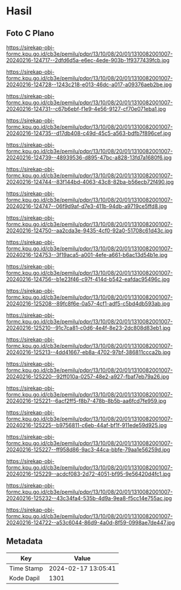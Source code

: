 # Hasil

## Foto C Plano

https://sirekap-obj-formc.kpu.go.id/cb3e/pemilu/pdpr/13/10/08/20/01/1310082001007-20240216-124717--2dfd6d5a-e6ec-4ede-903b-1f9377439fcb.jpg

https://sirekap-obj-formc.kpu.go.id/cb3e/pemilu/pdpr/13/10/08/20/01/1310082001007-20240216-124728--1243c218-e013-46dc-a017-a09376aeb2be.jpg

https://sirekap-obj-formc.kpu.go.id/cb3e/pemilu/pdpr/13/10/08/20/01/1310082001007-20240216-124731--c67b6ebf-f1e9-4e56-9127-cf70e071eba1.jpg

https://sirekap-obj-formc.kpu.go.id/cb3e/pemilu/pdpr/13/10/08/20/01/1310082001007-20240216-124735--d17db408-c49d-45c5-a563-bdfb7f896cef.jpg

https://sirekap-obj-formc.kpu.go.id/cb3e/pemilu/pdpr/13/10/08/20/01/1310082001007-20240216-124739--48939536-d895-47bc-a828-13fd7a1680f6.jpg

https://sirekap-obj-formc.kpu.go.id/cb3e/pemilu/pdpr/13/10/08/20/01/1310082001007-20240216-124744--83f144bd-4063-43c8-82ba-b56ecb72f490.jpg

https://sirekap-obj-formc.kpu.go.id/cb3e/pemilu/pdpr/13/10/08/20/01/1310082001007-20240216-124747--06f9d9af-d7e3-411b-94db-a9719ce5ffd8.jpg

https://sirekap-obj-formc.kpu.go.id/cb3e/pemilu/pdpr/13/10/08/20/01/1310082001007-20240216-124750--aa2cda3e-9435-4cf0-92a0-51708c61d43c.jpg

https://sirekap-obj-formc.kpu.go.id/cb3e/pemilu/pdpr/13/10/08/20/01/1310082001007-20240216-124753--3f19aca5-a001-4efe-a661-b6ac13d54b1e.jpg

https://sirekap-obj-formc.kpu.go.id/cb3e/pemilu/pdpr/13/10/08/20/01/1310082001007-20240216-124756--b1e23f46-c97f-414d-b542-eafdac95496c.jpg

https://sirekap-obj-formc.kpu.go.id/cb3e/pemilu/pdpr/13/10/08/20/01/1310082001007-20240216-125208--89fc8f6e-0a57-4cf1-adf5-c5bd4db593ab.jpg

https://sirekap-obj-formc.kpu.go.id/cb3e/pemilu/pdpr/13/10/08/20/01/1310082001007-20240216-125210--91c7ca81-c0d6-4e4f-8e23-2dc808d83eb1.jpg

https://sirekap-obj-formc.kpu.go.id/cb3e/pemilu/pdpr/13/10/08/20/01/1310082001007-20240216-125213--4dd41667-eb8a-4702-97bf-386811ccca2b.jpg

https://sirekap-obj-formc.kpu.go.id/cb3e/pemilu/pdpr/13/10/08/20/01/1310082001007-20240216-125220--92ff010a-0257-48e2-a927-fbaf7eb79a26.jpg

https://sirekap-obj-formc.kpu.go.id/cb3e/pemilu/pdpr/13/10/08/20/01/1310082001007-20240216-125221--6acf2ff5-f8b7-478b-8b5b-aa6fcd7fe959.jpg

https://sirekap-obj-formc.kpu.go.id/cb3e/pemilu/pdpr/13/10/08/20/01/1310082001007-20240216-125225--b9756811-c6eb-44af-bf1f-911ede59d925.jpg

https://sirekap-obj-formc.kpu.go.id/cb3e/pemilu/pdpr/13/10/08/20/01/1310082001007-20240216-125227--ff958d86-9ac3-44ca-bbfe-79aa1e56259d.jpg

https://sirekap-obj-formc.kpu.go.id/cb3e/pemilu/pdpr/13/10/08/20/01/1310082001007-20240216-125229--acdcf083-2d72-4051-bf95-9e56420d4fc1.jpg

https://sirekap-obj-formc.kpu.go.id/cb3e/pemilu/pdpr/13/10/08/20/01/1310082001007-20240216-125232--43c34fa4-535b-4d9a-9ea8-f5cc14e755ac.jpg

https://sirekap-obj-formc.kpu.go.id/cb3e/pemilu/pdpr/13/10/08/20/01/1310082001007-20240216-124722--a53c6044-86d9-4a0d-8f59-0998ae7de447.jpg


## Metadata

| Key        | Value               |
| ---------- | ------------------- |
| Time Stamp | 2024-02-17 13:05:41 |
| Kode Dapil | 1301                |



